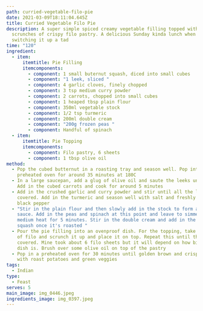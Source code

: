 ```yaml
---
path: curried-vegetable-filo-pie
date: 2021-03-09T18:11:04.645Z
title: Curried Vegetable Filo Pie
description: A super simple spiced creamy vegetable filling topped with
  scrunches of crispy filo pastry. A delicious Sunday kinda lunch when you fancy
  switching it up a tad
time: "120"
ingredient:
  - item:
      itemtitle: Pie Filling
      itemcomponents:
        - component: 1 small buternut squash, diced into small cubes
        - component: "1 leek, sliced "
        - component: 4 garlic cloves, finely chopped
        - component: 3 tsp medium curry powder
        - component: 2 carrots, chopped into small cubes
        - component: 1 heaped tbsp plain flour
        - component: 350ml vegetable stock
        - component: 1/2 tsp turmeric
        - component: 200ml double cream
        - component: "200g frozen peas "
        - component: Handful of spinach
  - item:
      itemtitle: Pie Topping
      itemcomponents:
        - component: Filo pastry, 6 sheets
        - component: 1 tbsp olive oil
method:
  - Pop the cubed butternut in a roasting tray and season well. Pop into a
    preheated oven for around 35 minutes at 180C
  - In a large saucepan, add a glug of olive oil and saute the leeks until soft.
    Add in the cubed carrots and cook for around 5 minutes
  - Add in the crushed garlic and curry powder and stir until all the leeks are
    covered. Add in the turmeric and season well with salt and freshly cracked
    black pepper
  - "Stir in the plain flour and then slowly add in the stock to form a thick
    sauce. Add in the peas and spinach at this point and leave to simmer on a
    medium heat for 5 minutes. Stir in the double cream and add in the butternut
    squash once it's roasted "
  - Pour the pie filling into an ovenproof dish. For the topping, take a sheet
    of filo and scrunch it up and place it on top. Repeat this until the pie is
    covered. Mine took about 6 filo sheets but it will depend on how big your
    dish is. Brush over some olive oil on top of the pastry
  - Pop in a preheated oven for 30 minutes until golden brown and crispy. Serve
    with roast potatoes and green veggies
tags:
  - Indian
type:
  - Feast
serves: 5
main_image: img_0446.jpeg
ingredients_image: img_0397.jpeg
---
```

